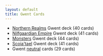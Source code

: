 ```yaml
---
layout: default
title: Gwent Cards
---
```

* [Northern Realms](./northern/) Gwent deck (40 cards)
* [Nilfgaardian Empire](./nilfgaardian) Gwent deck (41 cards)
* [Monsters](./monsters) Gwent deck (44 cards)
* [Scoia'tael](./[scoiatael) Gwent deck (41 cards)
* Gwent [neutral](./neutral) cards (29 cards)
